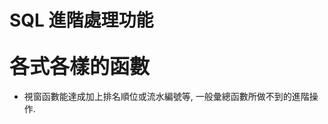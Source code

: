 <!-- markdownlint-disable MD033 -->
<!-- markdownlint-disable MD010 -->
<!-- markdownlint-disable MD037 -->

# SQL 進階處理功能

## <font size = 6>各式各樣的函數</font>

* 視窗函數能達成加上排名順位或流水編號等, 一般彙總函數所做不到的進階操作.

